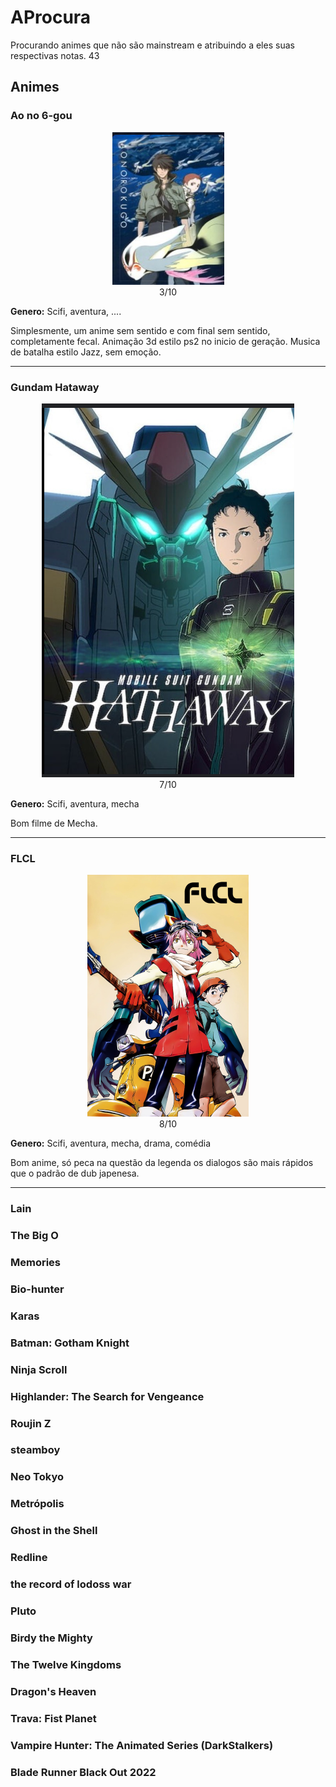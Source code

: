 # AProcura
Procurando animes que não são mainstream e atribuindo a eles suas respectivas notas.
43

## Animes

### Ao no 6-gou
<div align="center">
    <img src="/img/Ao no 6-gou.png"/>
    <br>
    <span>3/10</span>
</div>

**Genero:** Scifi, aventura, ....

Simplesmente, um anime sem sentido e com final sem sentido, completamente fecal. Animação 3d estilo ps2 no inicio de geração. Musica de batalha estilo Jazz, sem emoção.

---
### Gundam Hataway

<div align="center">
    <img src="/img/Gundam Hataway.png"/>
    <br>
    <span>7/10</span>
</div>

**Genero:** Scifi, aventura, mecha

Bom filme de Mecha.

---
### FLCL
<div align="center" height="50px" width="50px">
    <img src="/img/FLCL.jpg"/>
    <br>
    <span>8/10</span>
</div>

**Genero:** Scifi, aventura, mecha, drama, comédia

Bom anime, só peca na questão da legenda os dialogos são mais rápidos que o padrão de dub japenesa.

---

### Lain
### The Big O
### Memories
### Bio-hunter
### Karas 
### Batman: Gotham Knight
### Ninja Scroll
### Highlander: The Search for Vengeance
### Roujin Z
### steamboy
### Neo Tokyo
### Metrópolis
### Ghost in the Shell 
### Redline
### the record of lodoss war
### Pluto
### Birdy the Mighty
### The Twelve Kingdoms
### Dragon's Heaven
### Trava: Fist Planet 
### Vampire Hunter: The Animated Series (DarkStalkers)
### Blade Runner Black Out 2022